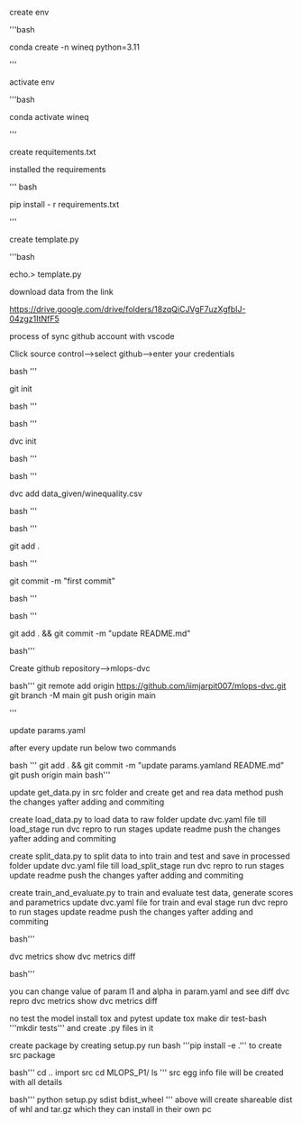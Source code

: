 create env

'''bash

conda create -n wineq python=3.11

'''

activate env

'''bash

conda activate wineq

'''

create requitements.txt

installed the requirements

''' bash

pip install - r requirements.txt

'''

create template.py

'''bash

echo.> template.py

download data from the link

https://drive.google.com/drive/folders/18zqQiCJVgF7uzXgfbIJ-04zgz1ItNfF5

process of sync github account with vscode

Click source control-->select github-->enter your credentials

bash '''

git init

bash '''

bash '''

dvc init

bash '''

bash '''

dvc add data_given/winequality.csv

bash '''

bash '''

git add .

bash '''

git commit -m "first commit"

bash '''

bash '''

git add . && git commit -m "update README.md"

bash'''

Create github repository-->mlops-dvc

bash'''
git remote add origin https://github.com/iimjarpit007/mlops-dvc.git
git branch -M main
git push origin main

'''

update params.yaml

after every update run below two commands

bash '''
git add . && git commit -m "update params.yamland README.md" 
git push origin main
bash'''

update get_data.py in src folder and create get and rea data method
push the changes yafter adding and commiting

create load_data.py to load data to raw folder
update dvc.yaml file till load_stage
run dvc repro to run stages
update readme
push the changes yafter adding and commiting

create split_data.py to split data to into train and test and save in processed folder
update dvc.yaml file till load_split_stage
run dvc repro to run stages
update readme
push the changes yafter adding and commiting

create train_and_evaluate.py to train and evaluate test data, generate scores and parametrics
update dvc.yaml file for train and eval stage
run dvc repro to run stages
update readme
push the changes yafter adding and commiting

bash'''

dvc metrics show
dvc metrics diff

bash'''

you can change value of param l1 and alpha in param.yaml and see diff
dvc repro
dvc metrics show
dvc metrics diff

no test the model
install tox and pytest
update tox
make dir test-bash '''mkdir tests''' and create .py files in it

create package by creating setup.py
run bash '''pip install -e .''' to create src package

bash'''
cd ..
import src
cd MLOPS_P1/
ls
'''
src egg info file will be created with all details



bash'''
python setup.py sdist bdist_wheel
'''
above will create shareable dist of whl and tar.gz which they can install in their own pc

